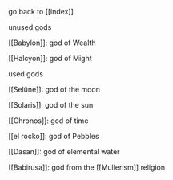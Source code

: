 go back to [[index]]

unused gods

[[Babylon]]: god of Wealth

[[Halcyon]]: god of Might



used gods

[[Selûne]]: god of the moon

[[Solaris]]: god of the sun

[[Chronos]]: god of time

[[el rocko]]: god of Pebbles 

[[Dasan]]: god of elemental water

[[Babirusa]]: god from the [[Mullerism]] religion

